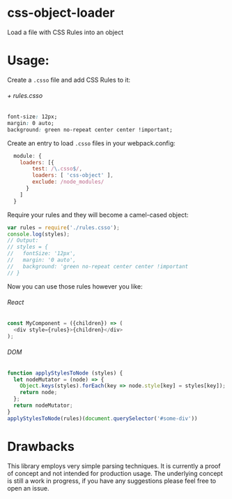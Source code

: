 # css-object-loader
Load a file with CSS Rules into an object

# Usage:

Create a `.csso` file and add CSS Rules to it:

###### + rules.csso
```css
font-size: 12px;
margin: 0 auto;
background: green no-repeat center center !important;
```

Create an entry to load `.csso` files in your webpack.config:

```js
  module: {
    loaders: [{
        test: /\.csso$/,
        loaders: [ 'css-object' ],
        exclude: /node_modules/
      }
    ]
  }
```

Require your rules and they will become a camel-cased object:

```js
var rules = require('./rules.csso');
console.log(styles);
// Output:
// styles = {
//   fontSize: '12px',
//   margin: '0 auto',
//   background: 'green no-repeat center center !important
// }
```

Now you can use those rules however you like:
###### React
```js
const MyComponent = ({children}) => (
  <div style={rules}>{children}</div>
);
```

###### DOM
```js
function applyStylesToNode (styles) {
  let nodeMutator = (node) => {
    Object.keys(styles).forEach(key => node.style[key] = styles[key]);
    return node;
  };
  return nodeMutator;
}
applyStylesToNode(rules)(document.querySelector('#some-div'))
```


# Drawbacks

This library employs very simple parsing techniques. It is currently a proof of concept and not intended for production usage. The underlying concept is still a work in progress, if you have any suggestions please feel free to open an issue.
